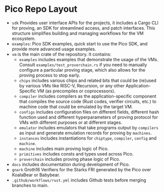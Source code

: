 # Pico Repo Layout

- `sdk` Provides user interface APIs for the projects, it includes a Cargo CLI for proving, an SDK for streamlined access, and patch interfaces. This structure simplifies building and managing workflows for the VM ecosystem.
- `examples`: Pico SDK examples, quick start to use the Pico SDK, and provide more advanced usage examples.
- `vm` is the main crate of the repository. It contains:
  - `examples` includes examples that demonstrate the usage of the VMs. Consult `examples/test_proverchain.rs` if you need to manually configure a particular proving stage, which also allows for the proving process to stop early.
  - `chips` includes various chips and related bits that could be (re)used by various VMs like RISC-V, Recursion, or any other Application-Specific VM (as precompiles or coprocessors).
  - `compiler` includes compilers as the application-specific component that compiles the source code (Rust codes, verifier circuits, etc.) to machine code that could be emulated by the target VM.
  - `configs` includes configuration files on different fields, different hash function used and different hyperparameters of proving protocol for VMs with different purposes or at different stages.
  - `emulator` includes emulators that take programs output by `compilers` as input and generate emulation records for proving by `machines`.
  - `instances` includes instantiations for `chiptype`, `compiler`, `config` and `machine`.
  - `machine` includes main proving logic of Pico.
  - `primitives` includes consts and types used across Pico.
  - `proverchain` includes proving phase logic of Pico.
- `docs` includes documentation during development of Pico.
- `gnark` Groth16 Verifiers for the Starks FRI generated by the Pico over KoalaBear or Babybear.
- `.github/workflows/rust.yml` includes Github tests before merging branches to main.
